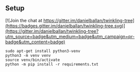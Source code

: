 ## Setup

[![Join the chat at https://gitter.im/danielballan/twinkling-tree](https://badges.gitter.im/danielballan/twinkling-tree.svg)](https://gitter.im/danielballan/twinkling-tree?utm_source=badge&utm_medium=badge&utm_campaign=pr-badge&utm_content=badge)

```
sudo apt-get install python3-venv
python3 -m venv venv
source venv/bin/activate
python -m pip install -r requirements.txt
```
